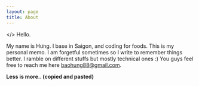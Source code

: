 ```yaml
---
layout: page
title: About
---
```


</> Hello.

My name is Hưng. I base in Saigon, and coding for foods. This is my personal memo. I am forgetful sometimes so I write to remember things better. I ramble on different stuffs but mostly technical ones :) You guys feel free to reach me here baohung88@gmail.com.  

**Less is more.. (copied and pasted)**
